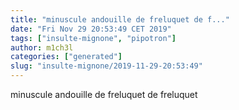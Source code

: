 ```yaml
---
title: "minuscule andouille de freluquet de f..."
date: "Fri Nov 29 20:53:49 CET 2019"
tags: ["insulte-mignone", "pipotron"]
author: m1ch3l
categories: ["generated"]
slug: "insulte-mignone/2019-11-29-20:53:49"
---
```


minuscule andouille de freluquet de freluquet
